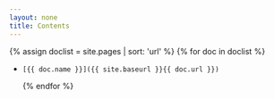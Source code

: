 ```yaml
---
layout: none
title: Contents
---
```


{% assign doclist = site.pages | sort: 'url'  %}
  {% for doc in doclist %}
-     [{{ doc.name }}]({{ site.baseurl }}{{ doc.url }})
  {% endfor %}